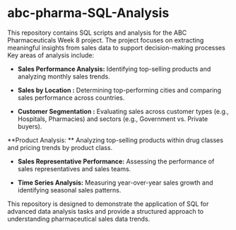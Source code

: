# abc-pharma-SQL-Analysis
This repository contains SQL scripts and analysis for the ABC Pharmaceuticals Week 8 project. The project focuses on extracting meaningful insights from sales data to support decision-making processes
Key areas of analysis include:

- **Sales Performance Analysis:**
Identifying top-selling products and analyzing monthly sales trends.

- **Sales by Location :**
Determining top-performing cities and comparing sales performance across countries.

- **Customer Segmentation :**
Evaluating sales across customer types (e.g., Hospitals, Pharmacies) and sectors (e.g., Government vs. Private buyers).

 **Product Analysis: **
Analyzing top-selling products within drug classes and pricing trends by product class.

- **Sales Representative Performance:**
Assessing the performance of sales representatives and sales teams.

- **Time Series Analysis:**
Measuring year-over-year sales growth and identifying seasonal sales patterns.

This repository is designed to demonstrate the application of SQL for advanced data analysis tasks and provide a structured approach to understanding pharmaceutical sales data trends.
